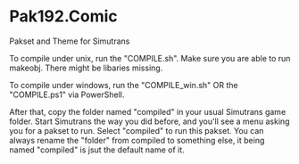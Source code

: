 # Pak192.Comic
Pakset and Theme for Simutrans

To compile under unix, run the "COMPILE.sh". Make sure you are able to run makeobj. There might be libaries missing.

To compile under windows, run the "COMPILE_win.sh" OR the "COMPILE.ps1" via PowerShell.

After that, copy the folder named "compiled" in your usual Simutrans game folder.
Start Simutrans the way you did before, and you'll see a menu asking you for a pakset to run. Select "compiled" to run this pakset.
You can always rename the "folder" from compiled to something else, it being named "compiled" is jsut the default name of it.
